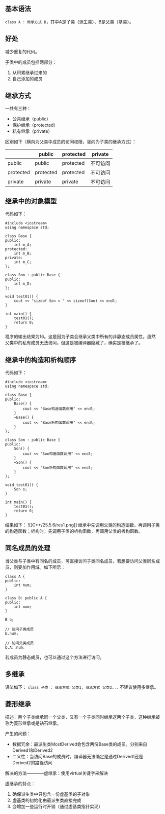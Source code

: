 
## 基本语法

`class A : 继承方式 B`，其中A是子类（派生类）、B是父类（基类）。

## 好处

减少重复的代码。

子类中的成员包括两部分：
1. 从积累继承过来的
2. 自己添加的成员

## 继承方式

一共有三种：
- 公共继承（public）
- 保护继承（protected）
- 私有继承（private）

区别如下（横向为父类中成员的访问权限，竖向为子类的继承方式）：

|           | public    | protected | private |
| --------- | --------- | --------- | ------- |
| public    | public    | protected | 不可访问    |
| protected | protected | protected | 不可访问    |
| private   | private   | private   | 不可访问    |

## 继承中的对象模型

代码如下：
```
#include <iostream>
using namespace std;

class Base {
public:
    int m_A;
protected:
    int m_B;
private:
    int m_C;
};

class Son : public Base {
public:
    int m_D;
};
  
void test01() {
    cout << "sizeof Son = " << sizeof(Son) << endl;
}
  
int main() {
    test01();
    return 0;
}
```
程序的输出结果为16。这是因为子类会继承父类中所有的非静态成员属性，虽然父类中的私有成员无法访问，但这是被编译器隐藏了，确实是被继承了。

## 继承中的构造和析构顺序

代码如下：
```
#include <iostream>
using namespace std;

class Base {
public:
    Base() {
        cout << "Base构造函数调用" << endl;
    }
    ~Base() {
        cout << "Base析构函数调用" << endl;
    }
};

class Son : public Base {
public:
    Son() {
        cout << "Son构造函数调用" << endl;
    }
    ~Son() {
        cout << "Son析构函数调用" << endl;
    }
};  

void test01() {
    Son s;
} 

int main() {
    test01();
    return 0;
}
```

结果如下：
![[C++/25.5.6/res1.png]]
继承中先调用父类的构造函数，再调用子类的构造函数；析构时，先调用子类的析构函数，再调用父类的析构函数。

## 同名成员的处理

当父类与子类中有同名的成员，可直接访问子类同名成员，若想要访问父类同名成员，则要加作用域。如下所示：
```
class A {
public:
	int num;
}

class B: public A {
public:
	int num;
}

B b;

// 访问子类成员
b.num;

// 访问父类成员
b.A::num;
```
若成员为静态成员，也可以通过这个方法进行访问。

## 多继承

语法如下：
`class 子类 : 继承方式 父类1, 继承方式 父类2...`
不建议使用多继承。

## 菱形继承

描述：两个子类继承同一个父类，又有一个子类同时继承这两个子类，这种继承被称为菱形继承或是钻石继承。

产生的问题：
- 数据冗余：最派生类MostDerived会包含两份Base类的成员，分别来自Derived1和Derived2
- 二义性：当访问Base的成员时，编译器无法确定是通过Derived1还是Derived2的路径访问

解决的方法————虚继承：使用virtual关键字来解决

虚继承的特点：
1. 确保派生类中只包含一份虚基类的子对象
2. 虚基类的初始化由最派生类直接完成
3. 会增加一些运行时开销（通过虚基类指针实现）
